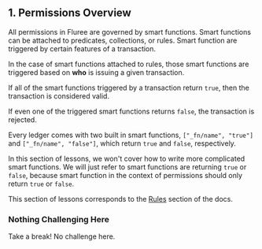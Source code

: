 ## 1. Permissions Overview

All permissions in Fluree are governed by smart functions. Smart functions can be attached to predicates, collections, or rules. Smart function are triggered by certain features of a transaction. 

In the case of smart functions attached to rules, those smart functions are triggered based on **who** is issuing a given transaction.

If all of the smart functions triggered by a transaction return `true`, then the transaction is considered valid. 

If even one of the triggered smart functions returns `false`, the transaction is rejected. 

Every ledger comes with two built in smart functions, `["_fn/name", "true"]` and `["_fn/name", "false"]`, which return `true` and `false`, respectively. 

In this section of lessons, we won't cover how to write more complicated smart functions. We will just refer to smart functions are returning `true` or `false`, because smart function in the context of permissions should only return `true` or `false`.

This section of lessons corresponds to the <a href="/docs/smart-functions/rules" target="_blank">Rules</a> section of the docs.

<div class="challenge">
<h3>Nothing Challenging Here</h3>
<p>Take a break! No challenge here.</p>
</div>